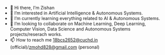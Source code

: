 - 👋 Hi there, I’m Zishan
- 👀 I’m interested in Artificial Intelligence & Autonomous Systems.
- 🌱 I’m currently learning everything related to AI & Autonomous Systems.
- 💞️ I’m looking to collaborate on Machine Learning, Deep Learning, Computer Vision, Data Science and Autonomous Systems projects/reserach works.
- 📫 How to reach me 18bcs2652@cuchd.in (official)/zmohd828@gmail.com (personal)

<!---
mdzishanansari/mdzishanansari is a ✨ special ✨ repository because its `README.md` (this file) appears on your GitHub profile.
You can click the Preview link to take a look at your changes.
--->
